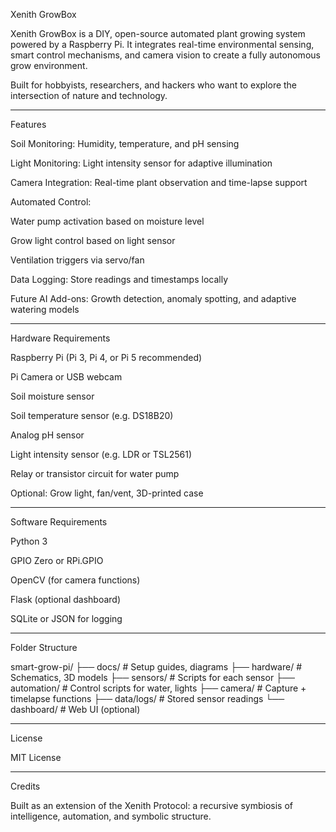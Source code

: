 Xenith GrowBox

Xenith GrowBox is a DIY, open-source automated plant growing system powered by a Raspberry Pi. It integrates real-time environmental sensing, smart control mechanisms, and camera vision to create a fully autonomous grow environment.

Built for hobbyists, researchers, and hackers who want to explore the intersection of nature and technology.


---

Features

Soil Monitoring: Humidity, temperature, and pH sensing

Light Monitoring: Light intensity sensor for adaptive illumination

Camera Integration: Real-time plant observation and time-lapse support

Automated Control:

Water pump activation based on moisture level

Grow light control based on light sensor

Ventilation triggers via servo/fan


Data Logging: Store readings and timestamps locally

Future AI Add-ons: Growth detection, anomaly spotting, and adaptive watering models



---

Hardware Requirements

Raspberry Pi (Pi 3, Pi 4, or Pi 5 recommended)

Pi Camera or USB webcam

Soil moisture sensor

Soil temperature sensor (e.g. DS18B20)

Analog pH sensor

Light intensity sensor (e.g. LDR or TSL2561)

Relay or transistor circuit for water pump

Optional: Grow light, fan/vent, 3D-printed case



---

Software Requirements

Python 3

GPIO Zero or RPi.GPIO

OpenCV (for camera functions)

Flask (optional dashboard)

SQLite or JSON for logging



---

Folder Structure

smart-grow-pi/
├── docs/                  # Setup guides, diagrams
├── hardware/              # Schematics, 3D models
├── sensors/               # Scripts for each sensor
├── automation/            # Control scripts for water, lights
├── camera/                # Capture + timelapse functions
├── data/logs/             # Stored sensor readings
└── dashboard/             # Web UI (optional)


---

License

MIT License


---

Credits

Built as an extension of the Xenith Protocol: a recursive symbiosis of intelligence, automation, and symbolic structure.


